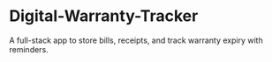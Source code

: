 # Digital-Warranty-Tracker
A full-stack app to store bills, receipts, and track warranty expiry with reminders.
